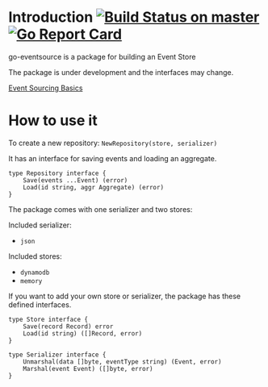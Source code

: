 # Introduction [![Build Status on master](https://travis-ci.org/SKF/go-eventsource.svg?branch=master)](https://travis-ci.org/SKF/go-eventsource) [![Go Report Card](https://goreportcard.com/badge/github.com/SKF/go-eventsource)](https://goreportcard.com/report/github.com/SKF/go-eventsource)
go-eventsource is a package for building an Event Store

The package is under development and the interfaces may change.

[Event Sourcing Basics](http://eventstore.org.s3-website.eu-west-2.amazonaws.com/docs/event-sourcing-basics)

# How to use it
To create a new repository:
`NewRepository(store, serializer)`

It has an interface for saving events and loading an aggregate.
```
type Repository interface {
	Save(events ...Event) (error)
	Load(id string, aggr Aggregate) (error)
}
```

The package comes with one serializer and two stores:

Included serializer:
- `json`

Included stores:
- `dynamodb`
- `memory`

If you want to add your own store or serializer, the package has these defined interfaces.

```
type Store interface {
	Save(record Record) error
	Load(id string) ([]Record, error)
}
```
```
type Serializer interface {
	Unmarshal(data []byte, eventType string) (Event, error)
	Marshal(event Event) ([]byte, error)
}
```
